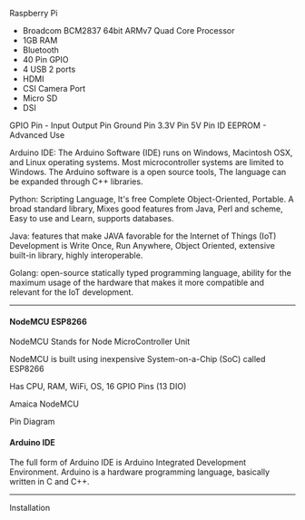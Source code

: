 
Raspberry Pi
* Broadcom BCM2837 64bit ARMv7 Quad Core Processor
* 1GB RAM
* Bluetooth
* 40 Pin GPIO
* 4 USB 2 ports
* HDMI
* CSI Camera Port
* Micro SD
* DSI 

GPIO Pin  - Input Output Pin
Ground Pin
3.3V Pin
5V Pin
ID EEPROM - Advanced Use



Arduino IDE: The Arduino Software (IDE) runs on Windows, Macintosh OSX, and Linux operating systems. Most microcontroller systems are limited to Windows. The Arduino software is a open source tools, The language can be expanded through C++ libraries.

Python: Scripting Language, It's free Complete Object-Oriented, Portable. A broad standard library, Mixes good features from Java, Perl and scheme, Easy to use and Learn, supports databases.

Java: features that make JAVA favorable for the Internet of Things (IoT) Development is Write Once, Run Anywhere, Object Oriented, extensive built-in library, highly interoperable.

Golang: open-source statically typed programming language, ability for the maximum usage of the hardware that makes it more compatible and relevant for the IoT development.


_____


#### NodeMCU ESP8266

NodeMCU Stands for Node MicroController Unit

NodeMCU is built using inexpensive System-on-a-Chip (SoC) called ESP8266

Has CPU, RAM, WiFi, OS, 16 GPIO Pins (13 DIO)

Amaica NodeMCU

Pin Diagram 


#### Arduino IDE

The full form of Arduino IDE is Arduino Integrated Development Environment. Arduino is a hardware programming language, basically written in C and C++.


____

Installation




